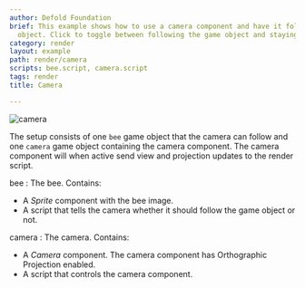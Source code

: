 ```yaml
---
author: Defold Foundation
brief: This example shows how to use a camera component and have it follow a game
  object. Click to toggle between following the game object and staying stationary.
category: render
layout: example
path: render/camera
scripts: bee.script, camera.script
tags: render
title: Camera

---
```



![camera](camera.png)

The setup consists of one `bee` game object that the camera can follow and one `camera` game object containing the camera component. The camera component will when active send view and projection updates to the render script.

bee
: The bee. Contains:
  - A *Sprite* component with the bee image.
  - A script that tells the camera whether it should follow the game object or not.

camera
: The camera. Contains:
  - A *Camera* component. The camera component has Orthographic Projection enabled.
  - A script that controls the camera component.
